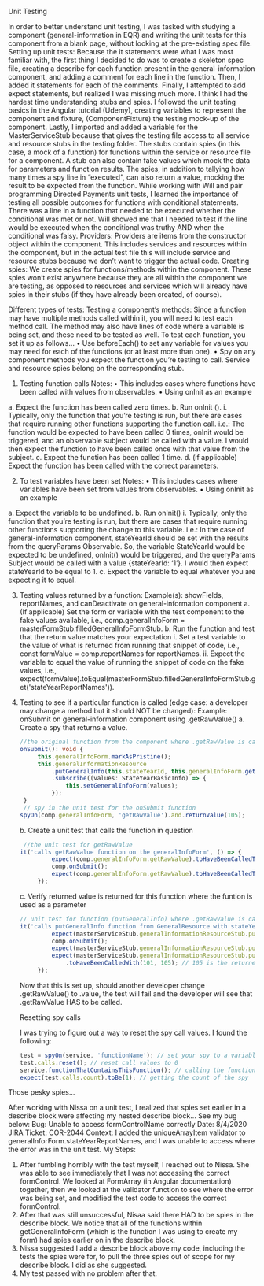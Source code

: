 Unit Testing

In order to better understand unit testing, I was tasked with studying a component (general-information in EQR) and writing the unit tests for this component from a blank page, without looking at the pre-existing spec file.
Setting up unit tests:
Because the it statements were what I was most familiar with, the first thing I decided to do was to create a skeleton spec file, creating a describe for each function present in the general-information component, and adding a comment for each line in the function. Then, I added it statements for each of the comments. Finally, I attempted to add expect statements, but realized I was missing much more.
I think I had the hardest time understanding stubs and spies. I followed the unit testing basics in the Angular tutorial (Udemy), creating variables to represent the component and fixture, (ComponentFixture<ComponentName>) the testing mock-up of the component. Lastly, I imported and added a variable for the MasterServiceStub because that gives the testing file access to all service and resource stubs in the testing folder. The stubs contain spies (in this case, a mock of a function) for functions within the service or resource file for a component. A stub can also contain fake values which mock the data for parameters and function results. The spies, in addition to tallying how many times a spy line in “executed”, can also return a value, mocking the result to be expected from the function.
While working with Will and pair programming Directed Payments unit tests, I learned the importance of testing all possible outcomes for functions with conditional statements. There was a line in a function that needed to be executed whether the conditional was met or not. Will showed me that I needed to test if the line would be executed when the conditional was truthy AND when the conditional was falsy.
Providers:
Providers are items from the constructor object within the component. This includes services and resources within the component, but in the actual test file this will include service and resource stubs because we don’t want to trigger the actual code.
Creating spies:
We create spies for functions/methods within the component. These spies won’t exist anywhere because they are all within the component we are testing, as opposed to resources and services which will already have spies in their stubs (if they have already been created, of course).

Different types of tests:
Testing a component’s methods: Since a function may have multiple methods called within it, you will need to test each method call. The method may also have lines of code where a variable is being set, and these need to be tested as well.
To test each function, you set it up as follows…
• Use beforeEach() to set any variable for values you may need for each of the functions (or at least more than one).
• Spy on any component methods you expect the function you’re testing to call. Service and resource spies belong on the corresponding stub.

1. Testing function calls
   Notes:
   • This includes cases where functions have been called with values from observables.
   • Using onInit as an example

a. Expect the function has been called zero times.
b. Run onInit ().
i. Typically, only the function that you’re testing is run, but there are cases that require running other functions supporting the function call. i.e.: The function would be expected to have been called 0 times, onInit would be triggered, and an observable subject would be called with a value. I would then expect the function to have been called once with that value from the subject.
c. Expect the function has been called 1 time.
d. (if applicable) Expect the function has been called with the correct parameters.

2. To test variables have been set
   Notes:
   • This includes cases where variables have been set from values from observables.
   • Using onInit as an example

a. Expect the variable to be undefined.
b. Run onInit()
i. Typically, only the function that you’re testing is run, but there are cases that require running other functions supporting the change to this variable. i.e.: In the case of general-information component, stateYearId should be set with the results from the queryParams Observable. So, the variable StateYearId would be expected to be undefined, onInit() would be triggered, and the queryParams Subject would be called with a value {stateYearId: ‘1’}. I would then expect stateYearId to be equal to 1.
c. Expect the variable to equal whatever you are expecting it to equal.

3. Testing values returned by a function:
   Example(s): showFields, reportNames, and canDeactivate on general-information component
   a. (If applicable) Set the form or variable with the test component to the fake values available, i.e., comp.generalInfoForm = masterFormStub.filledGeneralInfoFormStub.
   b. Run the function and test that the return value matches your expectation
   i. Set a test variable to the value of what is returned from running that snippet of code, i.e., const formValue = comp.reportNames for reportNames.
   ii. Expect the variable to equal the value of running the snippet of code on the fake values, i.e., expect(formValue).toEqual(masterFormStub.filledGeneralInfoFormStub.get('stateYearReportNames')).


4. Testing to see if a particular function is called (edge case: a developer may change a method but it should NOT be changed):
   Example: onSubmit on general-information component using .getRawValue()
   a. Create a spy that returns a value. 
   ```typescript
   //the original function from the component where .getRawValue is called
   onSubmit(): void {
        this.generalInfoForm.markAsPristine();
        this.generalInformationResource
            .putGeneralInfo(this.stateYearId, this.generalInfoForm.getRawValue())
            .subscribe((values: StateYearBasicInfo) => {
                this.setGeneralInfoForm(values);
            });
    }
    // spy in the unit test for the onSubmit function
   spyOn(comp.generalInfoForm, 'getRawValue').and.returnValue(105);
   ```
   b. Create a unit test that calls the function in question
   ```typescript
    //the unit test for getRawValue
   it('calls getRawValue function on the generalInfoForm', () => {
            expect(comp.generalInfoForm.getRawValue).toHaveBeenCalledTimes(0);
            comp.onSubmit();
            expect(comp.generalInfoForm.getRawValue).toHaveBeenCalledTimes(1);
        });
   ```
   c. Verify returned value is returned for this function where the funtion is used as a parameter
   ```typescript
   // unit test for function (putGeneralInfo) where .getRawValue is called as a parameter... See above for original function
   it('calls putGeneralInfo function from GeneralResource with stateYearId and generalForm value as parameters', () => {
            expect(masterServiceStub.generalInformationResourceStub.putGeneralInfo).toHaveBeenCalledTimes(0);
            comp.onSubmit();
            expect(masterServiceStub.generalInformationResourceStub.putGeneralInfo).toHaveBeenCalledTimes(1);
            expect(masterServiceStub.generalInformationResourceStub.putGeneralInfo)
                .toHaveBeenCalledWith(101, 105); // 105 is the returned value from the spy I created
        });
   ```  
   Now that this is set up, should another developer change .getRawValue() to .value, the test will fail and the developer will see that .getRawValue HAS to be called.

   Resetting spy calls

   I was trying to figure out a way to reset the spy call values. I found the following:
   ```typescript
   test = spyOn(service, 'functionName'); // set your spy to a variable
   test.calls.reset(); // reset call values to 0
   service.functionThatContainsThisFunction(); // calling the function that contains 'functionName'
   expect(test.calls.count).toBe(1); // getting the count of the spy
   ```

Those pesky spies...

After working with Nissa on a unit test, I realized that spies set earlier in a describe block were affecting my nested describe block... See my bug below:
Bug: Unable to access formControlName correctly
Date: 8/4/2020
JIRA Ticket: COR-2044
Context: I added the uniqueArrayItem validator to generalInforForm.stateYearReportNames, and I was unable to access where the error was in the unit test.
My Steps:
1. After fumbling horribly with the test myself, I reached out to Nissa. She was able to see immediately that I was not accessing the correct formControl. We looked at FormArray (in Angular documentation) together, then we looked at the validator function to see where the error was being set, and modified the test code to access the correct formControl.
2. After that was still unsuccessful, Nisaa said there HAD to be spies in the describe block. We notice that all of the functions within getGeneralInfoForm (which is the function I was using to create my form) had spies earlier on in the describe block. 
3. Nissa suggested I add a describe block above my code, including the tests the spies were for, to pull the three spies out of scope for my describe block. I did as she suggested.
4. My test passed with no problem after that.
